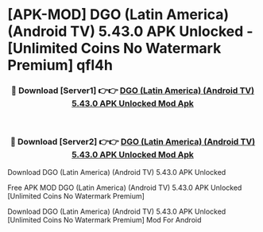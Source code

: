 # [APK-MOD] DGO (Latin America) (Android TV) 5.43.0 APK Unlocked - [Unlimited Coins No Watermark Premium] qfl4h



<div align="center">
<h3>🔴 Download [Server1] 👉👉 <a href="https://momento.my/?title=DGO_(Latin_America)_(Android_TV)_5.43.0_APK_Unlocked">DGO (Latin America) (Android TV) 5.43.0 APK Unlocked Mod Apk</a></h3><br>

<h3>🔴 Download [Server2] 👉👉 <a href="https://momento.my/?title=DGO_(Latin_America)_(Android_TV)_5.43.0_APK_Unlocked">DGO (Latin America) (Android TV) 5.43.0 APK Unlocked Mod Apk</a></h3>
</div>



Download DGO (Latin America) (Android TV) 5.43.0 APK Unlocked 

Free APK MOD DGO (Latin America) (Android TV) 5.43.0 APK Unlocked [Unlimited Coins No Watermark Premium]

Download DGO (Latin America) (Android TV) 5.43.0 APK Unlocked [Unlimited Coins No Watermark Premium] Mod For Android
